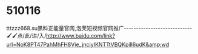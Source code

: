 # 510116
tttzzz668.su黑料正能量官网,泡芙短视频官网推广----------------------------🖌🖌点/此/进/入/http://www.baidu.com/link?url=NoK8PT47PahMhFH8Vie_jnciyIKNTTtVBQKpill6udK&amp;wd
